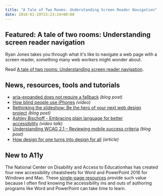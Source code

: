 ```yaml
---
title: "A Tale of Two Rooms: Understanding Screen Reader Navigation"
date: 2018-01-29T23:23:24+00:00
---
```


## Featured: A tale of two rooms: Understanding screen reader navigation

Ryan Jones takes you through what it's like to navigate a web page with a screen reader, something many web workers might wonder about.

Read [A tale of two rooms: Understanding screen reader navigation](https://developer.paciellogroup.com/blog/2018/01/a-tale-of-two-rooms-understanding-screen-reader-navigation/).

## News, resources, tools and tutorials

* [aria-expanded does not require a fallback](https://hiddedevries.nl/en/blog/2018-01-22-aria-expanded-does-not-require-a-fallback) _(blog post)_
* [How blind people use iPhones](https://www.youtube.com/watch?v=Hx4ivoI_GmM) _(video)_
* [Rethinking the slideshow: Be the hero of your next web design project](https://uxplanet.org/rethinking-the-slideshow-be-the-hero-of-your-next-web-design-project-75607ae767a6) _(blog post)_
* [Ashley Bischoff - Embracing plain language for better accessibility](https://www.youtube.com/watch?v=X7bUvAzpNjo) _(video talk)_
* [Understanding WCAG 2.1 – Reviewing mobile success criteria](https://www.deque.com/blog/understanding-wcag-2-1-reviewing-mobile-success-criteria/) _(blog post)_
* [How design for one turns into design for all](https://www.nytimes.com/2018/01/24/arts/design/cooper-hewitt-access-ability.html) _(article)_

## New to A11y

The National Center on Disability and Access to Educationhas has created four new accessibility cheatsheets for Word and PowerPoint 2016 for Windows and Mac. These [single-page resources](http://ncdae.org/resources/cheatsheets/) provide such value because I often find knowing the accessibility ins and outs of authoring programs like Word and PowerPoint can take time to learn.